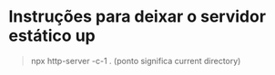 <h1>Instruções para deixar o servidor estático up</h1>

> npx http-server -c-1 . (ponto significa current directory)